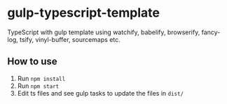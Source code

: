 # gulp-typescript-template
TypeScript with gulp template using watchify, babelify, browserify, fancy-log, tsify, vinyl-buffer, sourcemaps etc.

## How to use
1. Run `npm install`
2. Run `npm start`
3. Edit ts files and see gulp tasks to update the files in `dist/`
